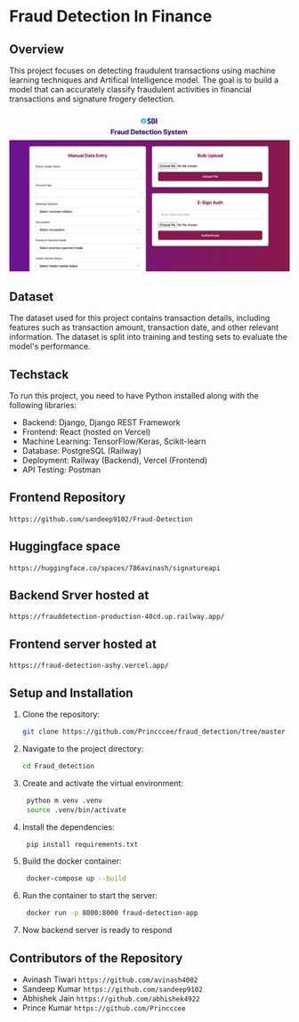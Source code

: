 # Fraud Detection In Finance

## Overview
This project focuses on detecting fraudulent transactions using machine learning techniques and Artifical Intelligence model. The goal is to build a model that can accurately classify fraudulent activities in financial transactions and signature frogery detection.

![User Interface](home.png)

## Dataset
The dataset used for this project contains transaction details, including features such as transaction amount, transaction date, and other relevant information. The dataset is split into training and testing sets to evaluate the model's performance.

## Techstack
To run this project, you need to have Python installed along with the following libraries:
- Backend: Django, Django REST Framework
- Frontend: React (hosted on Vercel)
- Machine Learning: TensorFlow/Keras, Scikit-learn
- Database: PostgreSQL (Railway)
- Deployment: Railway (Backend), Vercel (Frontend)
- API Testing: Postman

## Frontend Repository
    https://github.com/sandeep9102/Fraud-Detection

## Huggingface space
    https://huggingface.co/spaces/786avinash/signatureapi   

## Backend Srver hosted at
    https://frauddetection-production-40cd.up.railway.app/     

## Frontend server hosted at
    https://fraud-detection-ashy.vercel.app/


## Setup and Installation
1. Clone the repository:
    ```bash
    git clone https://github.com/Princccee/fraud_detection/tree/master
    ```
2. Navigate to the project directory:
    ```bash
    cd Fraud_detection
    ```
3. Create and activate the virtual environment:
   ```bash
    python m venv .venv
    source .venv/bin/activate
    ```
4. Install the dependencies:
   ```bash
    pip install requirements.txt
    ```
5. Build the docker container:
   ```bash
    docker-compose up --build
    ```
6. Run the container to start the server:
   ```bash
    docker run -p 8000:8000 fraud-detection-app
    ```
6. Now backend server is ready to respond

## Contributors of the Repository
- Avinash Tiwari ```https://github.com/avinash4002```
- Sandeep Kumar ```https://github.com/sandeep9102 ```
- Abhishek Jain ```https://github.com/abhishek4922 ```
- Prince Kumar  ```https://github.com/Princccee```

